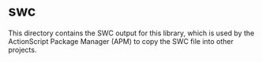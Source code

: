 # swc

This directory contains the SWC output for this library, which is used by the ActionScript Package Manager (APM) to copy the SWC file into other projects.
